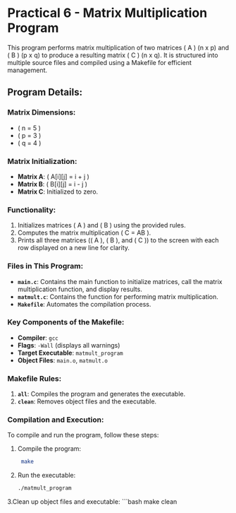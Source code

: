 # Practical 6 - Matrix Multiplication Program

This program performs matrix multiplication of two matrices \( A \) (n x p) and \( B \) (p x q) to produce a resulting matrix \( C \) (n x q). It is structured into multiple source files and compiled using a Makefile for efficient management.

## Program Details:

### Matrix Dimensions:
- \( n = 5 \)
- \( p = 3 \)
- \( q = 4 \)

### Matrix Initialization:
- **Matrix A**: \( A[i][j] = i + j \)
- **Matrix B**: \( B[i][j] = i - j \)
- **Matrix C**: Initialized to zero.

### Functionality:
1. Initializes matrices \( A \) and \( B \) using the provided rules.
2. Computes the matrix multiplication \( C = AB \).
3. Prints all three matrices (\( A \), \( B \), and \( C \)) to the screen with each row displayed on a new line for clarity.

### Files in This Program:
- **`main.c`**: Contains the main function to initialize matrices, call the matrix multiplication function, and display results.
- **`matmult.c`**: Contains the function for performing matrix multiplication.
- **`Makefile`**: Automates the compilation process.

### Key Components of the Makefile:
- **Compiler**: `gcc`
- **Flags**: `-Wall` (displays all warnings)
- **Target Executable**: `matmult_program`
- **Object Files**: `main.o`, `matmult.o`

### Makefile Rules:
1. **`all`**: Compiles the program and generates the executable.
2. **`clean`**: Removes object files and the executable.

### Compilation and Execution:

To compile and run the program, follow these steps:

1. Compile the program:
   ```bash
    make

2. Run the executable:
   ```bash
   ./matmult_program

3.Clean up object files and executable:
    ```bash
    make clean

